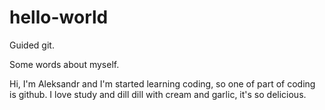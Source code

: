 # hello-world

Guided git.

Some words about myself.

Hi, I'm Aleksandr and I'm started learning coding, so one of part of coding is github.
I love study and dill dill with cream and garlic, it's so delicious.
